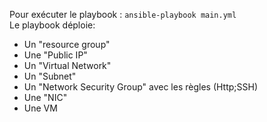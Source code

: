 Pour exécuter le playbook : ```ansible-playbook main.yml```<br/>
Le playbook déploie:<br/>
- Un "resource group"
- Une "Public IP"
- Un "Virtual Network"
- Un "Subnet"
- Un "Network Security Group" avec les règles (Http;SSH)
- Une "NIC"
- Une VM
